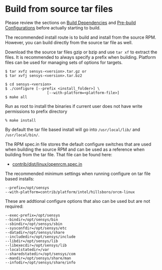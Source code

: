 # Build from source tar files
Please review the sections on [Build Dependencies](2-Build-and-Installation-Guide/2.1-Sensys-Build-and-Installation/2.1.01-Build-Dependencies.html) and [Pre-build Configurations](2-Build-and-Installation-Guide/2.1-Sensys-Build-and-Installation/2.1.02-Pre-build-Configuration.html) before actually starting to build.

The recommended install route is to build and install from the source RPM. However, you can build directly from the source tar file as well.

Download the the source tar files gzip or bzip and use `tar xf` to extract the files. It is recommended to always specify a prefix when building.  Platform files can be used for managing sets of options for targets.
```
$ tar xvfz sensys-<version>.tar.gz or
$ tar xvfj sensys-<version>.tar.bz2

$ cd sensys-<version>
$ ./configure [--prefix <install_folder>] \
                   [--with-platform=<platform-file>]
$ make all
```
Run as root to install the binaries if current user does not have write permissions to prefix directory
```
% make install
```
By default the tar file based install will go into `/usr/local/lib/` and `/usr/local/bin/`.

The RPM spec.in file stores the default configure switches that are used when building the source RPM and can be used as a reference when building from the tar file.  That file can be found here:

* [contrib/dist/linux/openrcm.spec.in](https://github.com/intel-ctrlsys/sensys/blob/master/contrib/dist/linux/openrcm.spec.in)

The recommended minimum settings when running configure on tar file based installs:

```
--prefix=/opt/sensys
--with-platform=contrib/platform/intel/hillsboro/orcm-linux
```

These are addtional configure options that also can be used but are not required:

```
--exec-prefix=/opt/sensys
--bindir=/opt/sensys/bin
--sbindir=/opt/sensys/sbin
--sysconfdir=/opt/sensys/etc
--datadir=/opt/sensys/share
--includedir=/opt/sensys/include
--libdir=/opt/sensys/lib
--libexecdir=/opt/sensys/lib
--localstatedir=/var
--sharedstatedir=/opt/sensys/com
--mandir=/opt/sensys/share/man
--infodir=/opt/sensys/share/info
```
